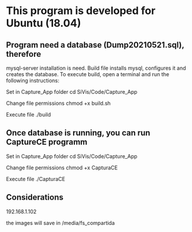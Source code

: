 # This program is developed for Ubuntu (18.04)
## Program need a database (Dump20210521.sql), therefore
mysql-server installation is need. Build file installs mysql, configures it and creates the database. 
To execute build, open a terminal and run the following instructions:

Set in Capture_App folder
cd SiVis/Code/Capture_App

Change file permissions
chmod +x build.sh

Execute file
./build

## Once database is running, you can run CaptureCE programm
Set in Capture_App folder
cd SiVis/Code/Capture_App

Change file permissions
chmod +x CapturaCE

Execute file
./CapturaCE

## Considerations
192.168.1.102

the images will save in /media/fs_compartida


